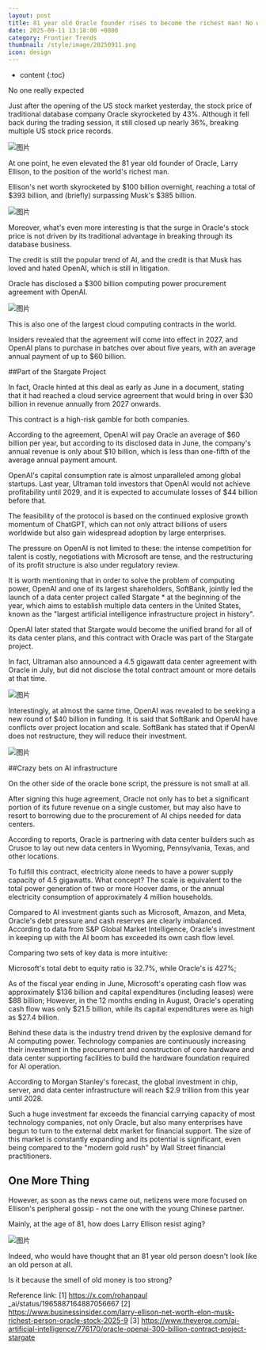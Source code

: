 ```yaml
---
layout: post
title: 81 year old Oracle founder rises to become the richest man! No wonder Musk never forgets OpenAI
date: 2025-09-11 13:18:00 +0800
category: Frontier Trends
thumbnail: /style/image/20250911.png
icon: design
---
```

* content
{:toc}

No one really expected

Just after the opening of the US stock market yesterday, the stock price of traditional database company Oracle skyrocketed by 43%. Although it fell back during the trading session, it still closed up nearly 36%, breaking multiple US stock price records.

![图片](/style/image/2025-09-11/1.png)

At one point, he even elevated the 81 year old founder of Oracle, Larry Ellison, to the position of the world's richest man.

Ellison's net worth skyrocketed by $100 billion overnight, reaching a total of $393 billion, and (briefly) surpassing Musk's $385 billion.

![图片](/style/image/2025-09-11/2.png)

Moreover, what's even more interesting is that the surge in Oracle's stock price is not driven by its traditional advantage in breaking through its database business.

The credit is still the popular trend of AI, and the credit is that Musk has loved and hated OpenAI, which is still in litigation.

Oracle has disclosed a $300 billion computing power procurement agreement with OpenAI.

![图片](/style/image/2025-09-11/3.png)

This is also one of the largest cloud computing contracts in the world.

Insiders revealed that the agreement will come into effect in 2027, and OpenAI plans to purchase in batches over about five years, with an average annual payment of up to $60 billion.

##Part of the Stargate Project

In fact, Oracle hinted at this deal as early as June in a document, stating that it had reached a cloud service agreement that would bring in over $30 billion in revenue annually from 2027 onwards.

This contract is a high-risk gamble for both companies.

According to the agreement, OpenAI will pay Oracle an average of $60 billion per year, but according to its disclosed data in June, the company's annual revenue is only about $10 billion, which is less than one-fifth of the average annual payment amount.

OpenAI's capital consumption rate is almost unparalleled among global startups. Last year, Ultraman told investors that OpenAI would not achieve profitability until 2029, and it is expected to accumulate losses of $44 billion before that.

The feasibility of the protocol is based on the continued explosive growth momentum of ChatGPT, which can not only attract billions of users worldwide but also gain widespread adoption by large enterprises.

The pressure on OpenAI is not limited to these: the intense competition for talent is costly, negotiations with Microsoft are tense, and the restructuring of its profit structure is also under regulatory review.

It is worth mentioning that in order to solve the problem of computing power, OpenAI and one of its largest shareholders, SoftBank, jointly led the launch of a data center project called Stargate * at the beginning of the year, which aims to establish multiple data centers in the United States, known as the "largest artificial intelligence infrastructure project in history".

OpenAI later stated that Stargate would become the unified brand for all of its data center plans, and this contract with Oracle was part of the Stargate project.

In fact, Ultraman also announced a 4.5 gigawatt data center agreement with Oracle in July, but did not disclose the total contract amount or more details at that time.

![图片](/style/image/2025-09-11/4.png)

Interestingly, at almost the same time, OpenAI was revealed to be seeking a new round of $40 billion in funding. It is said that SoftBank and OpenAI have conflicts over project location and scale. SoftBank has stated that if OpenAI does not restructure, they will reduce their investment.

![图片](/style/image/2025-09-11/5.png)

##Crazy bets on AI infrastructure

On the other side of the oracle bone script, the pressure is not small at all.

After signing this huge agreement, Oracle not only has to bet a significant portion of its future revenue on a single customer, but may also have to resort to borrowing due to the procurement of AI chips needed for data centers.

According to reports, Oracle is partnering with data center builders such as Crusoe to lay out new data centers in Wyoming, Pennsylvania, Texas, and other locations.

To fulfill this contract, electricity alone needs to have a power supply capacity of 4.5 gigawatts. What concept? The scale is equivalent to the total power generation of two or more Hoover dams, or the annual electricity consumption of approximately 4 million households.

Compared to AI investment giants such as Microsoft, Amazon, and Meta, Oracle's debt pressure and cash reserves are clearly imbalanced. According to data from S&P Global Market Intelligence, Oracle's investment in keeping up with the AI boom has exceeded its own cash flow level.

Comparing two sets of key data is more intuitive:

Microsoft's total debt to equity ratio is 32.7%, while Oracle's is 427%;

As of the fiscal year ending in June, Microsoft's operating cash flow was approximately $136 billion and capital expenditures (including leases) were $88 billion; However, in the 12 months ending in August, Oracle's operating cash flow was only $21.5 billion, while its capital expenditures were as high as $27.4 billion.

Behind these data is the industry trend driven by the explosive demand for AI computing power. Technology companies are continuously increasing their investment in the procurement and construction of core hardware and data center supporting facilities to build the hardware foundation required for AI operation.

According to Morgan Stanley's forecast, the global investment in chip, server, and data center infrastructure will reach $2.9 trillion from this year until 2028.

Such a huge investment far exceeds the financial carrying capacity of most technology companies, not only Oracle, but also many enterprises have begun to turn to the external debt market for financial support. The size of this market is constantly expanding and its potential is significant, even being compared to the "modern gold rush" by Wall Street financial practitioners.

## One More Thing

However, as soon as the news came out, netizens were more focused on Ellison's peripheral gossip - not the one with the young Chinese partner.

Mainly, at the age of 81, how does Larry Ellison resist aging?

![图片](/style/image/2025-09-11/6.png)

Indeed, who would have thought that an 81 year old person doesn't look like an old person at all.

Is it because the smell of old money is too strong?

Reference link:
\[1\] https://x.com/rohanpaul \_ai/status/1965887164887056667
\[2\] https://www.businessinsider.com/larry-ellison-net-worth-elon-musk-richest-person-oracle-stock-2025-9
\[3\] https://www.theverge.com/ai-artificial-intelligence/776170/oracle-openai-300-billion-contract-project-stargate